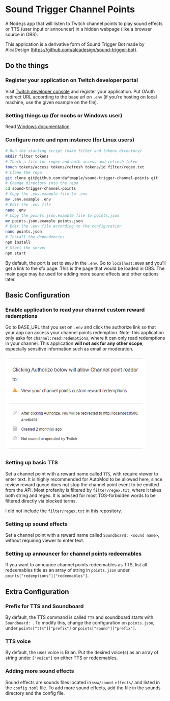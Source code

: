 # Sound Trigger Channel Points

A Node.js app that will listen to Twitch channel points to play sound effects
or TTS (user input or announcer) in a hidden webpage (like a browser source in OBS).

This application is a derivative form of Sound Trigger Bot made by AlcaDesign (https://github.com/alcadesign/sound-trigger-bot).

## Do the things

### Register your application on Twitch developer portal

Visit [Twitch developer console](https://dev.twitch.tv/console/apps) and register your application. Put OAuth redirect URL according to the base url on `.env` (if you're hosting on local machine, use the given example on the file).

### Setting things up (for noobs or Windows user)

Read [Windows documentation](WINDOWS.md).

### Configure node and npm instance (for Linux users)

```bash
# Run the starting script (make filter and tokens directory)
mkdir filter tokens
# Touch a file for regex and both access and refresh token
touch tokens/access tokens/refresh tokens/id filter/regex.txt
# Clone the repo
git clone git@github.com:daftmaple/sound-trigger-channel-points.git
# Change directory into the repo
cd sound-trigger-channel-points
# Copy the .env.example file to .env
mv .env.example .env
# Edit the .env file
nano .env
# Copy the points.json.example file to points.json
mv points.json.example points.json
# Edit the .env file according to the configuration
nano points.json
# Install the dependencies
npm install
# Start the server
npm start
```

By default, the port is set to `8080` in the `.env`. Go to `localhost:8080` and
you'll get a link to the sfx page. This is the page that would be loaded in OBS.
The main page may be used for adding more sound effects and other options later.

## Basic Configuration

### Enable application to read your channel custom reward redemptions

Go to BASE_URL that you set on `.env` and click the authorize link so that your app can access your channel points redemption.
Note: this application only asks for `channel:read:redemptions`, where it can only read redemptions in your channel. This application **will not ask for any other scope**, especially sensitive information such as email or moderation.

![Authorize](www/authorize.png)

### Setting up basic TTS

Set a channel point with a reward name called `TTS`, with require viewer to enter text. It is highly recommended for AutoMod to be allowed here, since review reward queue does not stop the channel point event to be emitted from the API. Most profanity is filtered by `filter/regex.txt`, where it takes both string and regex. It is advised for most TOS-forbidden words to be filtered directly via blocked terms.

I did not include the `filter/regex.txt` in this repository.

### Setting up sound effects

Set a channel point with a reward name called `Soundboard: <sound name>`, without requiring viewer to enter text.

### Setting up announcer for channel points redeemables

If you want to announce channel points redeemables as TTS, list all redeemables title as an array of string in `points.json` under `points["redemptions"]["redeemables"]`.

## Extra Configuration

### Prefix for TTS and Soundboard

By default, the TTS command is called `TTS` and soundboard starts with `Soundboard: `. To modify this, change the configuration on `points.json`, under `points["tts"]["prefix"]` or `points["sound"]["prefix"]`.

### TTS voice

By default, the user voice is Brian. Put the desired voice(s) as an array of string under `["voice"]` on either TTS or redeemables.

### Adding more sound effects

Sound effects are sounds files located in `www/sound-effects/` and listed in the  `config.toml` file. To add more sound effects, add the file in the sounds directory and the config file.
